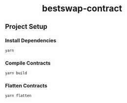 <h1 align="center">bestswap-contract</h1>

## Project Setup
### Install Dependencies
```bash
yarn
```

### Compile Contracts
```bash
yarn build
```

### Flatten Contracts
```bash
yarn flatten
```
